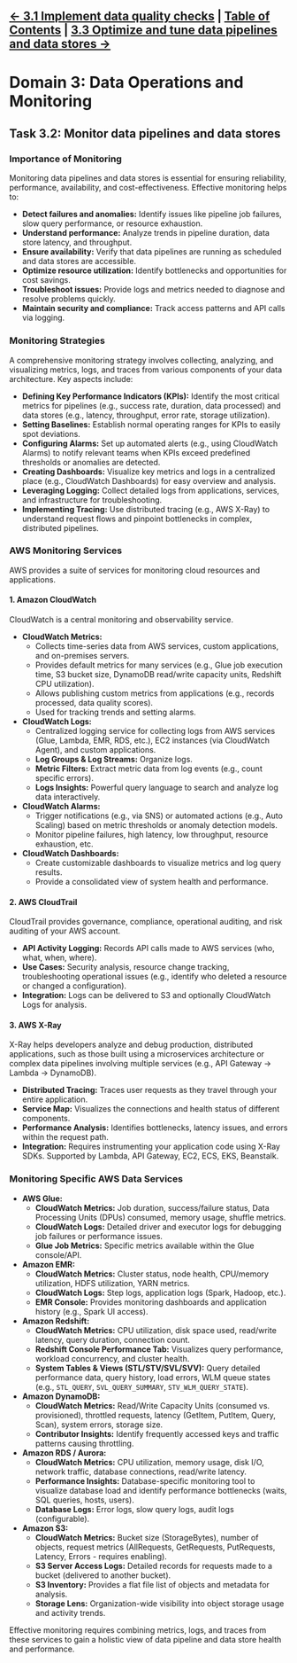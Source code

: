[<- 3.1 Implement data quality checks](./3.1_Implement_data_quality_checks.md) | [Table of Contents](../../README.md) | [3.3 Optimize and tune data pipelines and data stores ->](./3.3_Optimize_and_tune_data_pipelines_and_data_stores.md)
---
# Domain 3: Data Operations and Monitoring
## Task 3.2: Monitor data pipelines and data stores

### Importance of Monitoring

Monitoring data pipelines and data stores is essential for ensuring reliability, performance, availability, and cost-effectiveness. Effective monitoring helps to:

*   **Detect failures and anomalies:** Identify issues like pipeline job failures, slow query performance, or resource exhaustion.
*   **Understand performance:** Analyze trends in pipeline duration, data store latency, and throughput.
*   **Ensure availability:** Verify that data pipelines are running as scheduled and data stores are accessible.
*   **Optimize resource utilization:** Identify bottlenecks and opportunities for cost savings.
*   **Troubleshoot issues:** Provide logs and metrics needed to diagnose and resolve problems quickly.
*   **Maintain security and compliance:** Track access patterns and API calls via logging.

### Monitoring Strategies

A comprehensive monitoring strategy involves collecting, analyzing, and visualizing metrics, logs, and traces from various components of your data architecture. Key aspects include:

*   **Defining Key Performance Indicators (KPIs):** Identify the most critical metrics for pipelines (e.g., success rate, duration, data processed) and data stores (e.g., latency, throughput, error rate, storage utilization).
*   **Setting Baselines:** Establish normal operating ranges for KPIs to easily spot deviations.
*   **Configuring Alarms:** Set up automated alerts (e.g., using CloudWatch Alarms) to notify relevant teams when KPIs exceed predefined thresholds or anomalies are detected.
*   **Creating Dashboards:** Visualize key metrics and logs in a centralized place (e.g., CloudWatch Dashboards) for easy overview and analysis.
*   **Leveraging Logging:** Collect detailed logs from applications, services, and infrastructure for troubleshooting.
*   **Implementing Tracing:** Use distributed tracing (e.g., AWS X-Ray) to understand request flows and pinpoint bottlenecks in complex, distributed pipelines.

### AWS Monitoring Services

AWS provides a suite of services for monitoring cloud resources and applications.

#### 1. Amazon CloudWatch

CloudWatch is a central monitoring and observability service.

*   **CloudWatch Metrics:**
    *   Collects time-series data from AWS services, custom applications, and on-premises servers.
    *   Provides default metrics for many services (e.g., Glue job execution time, S3 bucket size, DynamoDB read/write capacity units, Redshift CPU utilization).
    *   Allows publishing custom metrics from applications (e.g., records processed, data quality scores).
    *   Used for tracking trends and setting alarms.
*   **CloudWatch Logs:**
    *   Centralized logging service for collecting logs from AWS services (Glue, Lambda, EMR, RDS, etc.), EC2 instances (via CloudWatch Agent), and custom applications.
    *   **Log Groups & Log Streams:** Organize logs.
    *   **Metric Filters:** Extract metric data from log events (e.g., count specific errors).
    *   **Logs Insights:** Powerful query language to search and analyze log data interactively.
*   **CloudWatch Alarms:**
    *   Trigger notifications (e.g., via SNS) or automated actions (e.g., Auto Scaling) based on metric thresholds or anomaly detection models.
    *   Monitor pipeline failures, high latency, low throughput, resource exhaustion, etc.
*   **CloudWatch Dashboards:**
    *   Create customizable dashboards to visualize metrics and log query results.
    *   Provide a consolidated view of system health and performance.

#### 2. AWS CloudTrail

CloudTrail provides governance, compliance, operational auditing, and risk auditing of your AWS account.

*   **API Activity Logging:** Records API calls made to AWS services (who, what, when, where).
*   **Use Cases:** Security analysis, resource change tracking, troubleshooting operational issues (e.g., identify who deleted a resource or changed a configuration).
*   **Integration:** Logs can be delivered to S3 and optionally CloudWatch Logs for analysis.

#### 3. AWS X-Ray

X-Ray helps developers analyze and debug production, distributed applications, such as those built using a microservices architecture or complex data pipelines involving multiple services (e.g., API Gateway -> Lambda -> DynamoDB).

*   **Distributed Tracing:** Traces user requests as they travel through your entire application.
*   **Service Map:** Visualizes the connections and health status of different components.
*   **Performance Analysis:** Identifies bottlenecks, latency issues, and errors within the request path.
*   **Integration:** Requires instrumenting your application code using X-Ray SDKs. Supported by Lambda, API Gateway, EC2, ECS, EKS, Beanstalk.

### Monitoring Specific AWS Data Services

*   **AWS Glue:**
    *   **CloudWatch Metrics:** Job duration, success/failure status, Data Processing Units (DPUs) consumed, memory usage, shuffle metrics.
    *   **CloudWatch Logs:** Detailed driver and executor logs for debugging job failures or performance issues.
    *   **Glue Job Metrics:** Specific metrics available within the Glue console/API.
*   **Amazon EMR:**
    *   **CloudWatch Metrics:** Cluster status, node health, CPU/memory utilization, HDFS utilization, YARN metrics.
    *   **CloudWatch Logs:** Step logs, application logs (Spark, Hadoop, etc.).
    *   **EMR Console:** Provides monitoring dashboards and application history (e.g., Spark UI access).
*   **Amazon Redshift:**
    *   **CloudWatch Metrics:** CPU utilization, disk space used, read/write latency, query duration, connection count.
    *   **Redshift Console Performance Tab:** Visualizes query performance, workload concurrency, and cluster health.
    *   **System Tables & Views (STL/STV/SVL/SVV):** Query detailed performance data, query history, load errors, WLM queue states (e.g., `STL_QUERY`, `SVL_QUERY_SUMMARY`, `STV_WLM_QUERY_STATE`).
*   **Amazon DynamoDB:**
    *   **CloudWatch Metrics:** Read/Write Capacity Units (consumed vs. provisioned), throttled requests, latency (GetItem, PutItem, Query, Scan), system errors, storage size.
    *   **Contributor Insights:** Identify frequently accessed keys and traffic patterns causing throttling.
*   **Amazon RDS / Aurora:**
    *   **CloudWatch Metrics:** CPU utilization, memory usage, disk I/O, network traffic, database connections, read/write latency.
    *   **Performance Insights:** Database-specific monitoring tool to visualize database load and identify performance bottlenecks (waits, SQL queries, hosts, users).
    *   **Database Logs:** Error logs, slow query logs, audit logs (configurable).
*   **Amazon S3:**
    *   **CloudWatch Metrics:** Bucket size (StorageBytes), number of objects, request metrics (AllRequests, GetRequests, PutRequests, Latency, Errors - requires enabling).
    *   **S3 Server Access Logs:** Detailed records for requests made to a bucket (delivered to another bucket).
    *   **S3 Inventory:** Provides a flat file list of objects and metadata for analysis.
    *   **Storage Lens:** Organization-wide visibility into object storage usage and activity trends.

Effective monitoring requires combining metrics, logs, and traces from these services to gain a holistic view of data pipeline and data store health and performance.